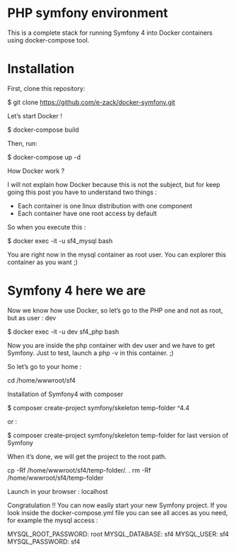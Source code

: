 # PHP symfony environment
This is a complete stack for running Symfony 4 into Docker containers using docker-compose tool.

# Installation
First, clone this repository:

$ git clone https://github.com/e-zack/docker-symfony.git

Let’s start Docker !

$ docker-compose build

Then, run:

$ docker-compose up -d

How Docker work ?

I will not explain how Docker because this is not the subject, but for keep going this post you have to understand two things :
- Each container is one linux distribution with one component
- Each container have one root access by default

So when you execute this :

$ docker exec -it -u sf4_mysql bash

You are right now in the mysql container as root user. You can explorer this container as you want ;)

# Symfony 4 here we are

Now we know how use Docker, so let’s go to the PHP one and not as root, but as user : dev

$ docker exec -it -u dev sf4_php bash

Now you are inside the php container with dev user and we have to get Symfony. Just to test, launch a php -v in this container. ;)

So let’s go to your home :

cd /home/wwwroot/sf4

Installation of Symfony4 with composer

$ composer create-project symfony/skeleton temp-folder ^4.4

or :

$ composer create-project symfony/skeleton temp-folder for last version of Symfony


When it’s done, we will get the project to the root path.

cp -Rf /home/wwwroot/sf4/temp-folder/. .
rm -Rf /home/wwwroot/sf4/temp-folder

Launch in your browser : localhost

Congratulation !! You can now easily start your new Symfony project. If you look inside the docker-compose.yml file you can see all acces as you need, for example the mysql access :

MYSQL_ROOT_PASSWORD: root
MYSQL_DATABASE: sf4
MYSQL_USER: sf4
MYSQL_PASSWORD: sf4


